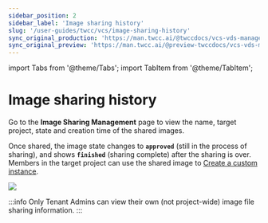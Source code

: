 ```yaml
---
sidebar_position: 2
sidebar_label: 'Image sharing history'
slug: '/user-guides/twcc/vcs/image-sharing-history'
sync_original_production: 'https://man.twcc.ai/@twccdocs/vcs-vds-manage-instance-image-zh'
sync_original_preview: 'https://man.twcc.ai/@preview-twccdocs/vcs-vds-manage-instance-image-zh'
---
```


import Tabs from '@theme/Tabs';
import TabItem from '@theme/TabItem';

# Image sharing history

Go to the **Image Sharing Management** page to view the name, target project, state and creation time of the shared images.

Once shared, the image state changes to **`approved`** (still in the process of sharing), and shows **`finished`** (sharing complete) after the sharing is over. Members in the target project can use the shared image to [Create a custom instance](/user-guides/twcc/vcs/instances/create/create-custom-instances.md).

![](https://i.imgur.com/vhE9VAy.png)

:::info
Only Tenant Admins can view their own (not project-wide) image file sharing information.
:::
